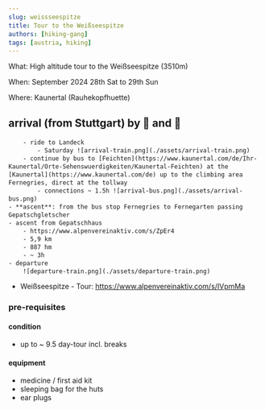 ```yaml
---
slug: weissseespitze
title: Tour to the Weißseespitze
authors: [hiking-gang]
tags: [austria, hiking]
---
```


What:
High altitude tour to the Weißseespitze (3510m)

When:
September 2024
28th Sat to 29th Sun

Where:
Kaunertal (Rauhekopfhuette)

## arrival (from Stuttgart) by 🚝 and 🚌
		- ride to Landeck
			- Saturday ![arrival-train.png](./assets/arrival-train.png)
		- continue by bus to [Feichten](https://www.kaunertal.com/de/Ihr-Kaunertal/Orte-Sehenswuerdigkeiten/Kaunertal-Feichten) at the [Kaunertal](https://www.kaunertal.com/de) up to the climbing area Fernegries, direct at the tollway
			- connections ~ 1.5h ![arrival-bus.png](./assets/arrival-bus.png)
	- **ascent**: from the bus stop Fernegries to Fernegarten passing Gepatschgletscher
	- ascent from Gepatschhaus
		- https://www.alpenvereinaktiv.com/s/ZpEr4
		- 5,9 km
		- 887 hm
		- ~ 3h
	- departure
		![departure-train.png](./assets/departure-train.png)
- Weißseespitze - Tour:
  https://www.alpenvereinaktiv.com/s/IVpmMa

### pre-requisites

#### condition
- up to ~ 9.5 day-tour incl. breaks

#### equipment
- medicine / first aid kit
- sleeping bag for the huts
- ear plugs

